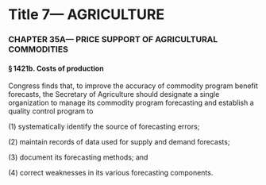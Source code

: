 
# Title 7— AGRICULTURE
### CHAPTER 35A— PRICE SUPPORT OF AGRICULTURAL COMMODITIES
#### § 1421b. Costs of production

Congress finds that, to improve the accuracy of commodity program benefit forecasts, the Secretary of Agriculture should designate a single organization to manage its commodity program forecasting and establish a quality control program to

(1) systematically identify the source of forecasting errors;

(2) maintain records of data used for supply and demand forecasts;

(3) document its forecasting methods; and

(4) correct weaknesses in its various forecasting components.
